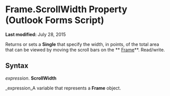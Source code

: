 
# Frame.ScrollWidth Property (Outlook Forms Script)

 **Last modified:** July 28, 2015

Returns or sets a  **Single** that specify the width, in points, of the total area that can be viewed by moving the scroll bars on the ** [Frame](5fb494d3-8e00-852a-c361-0e99358b1ce8.md)**. Read/write.

## Syntax

 _expression_. **ScrollWidth**

 _expression_A variable that represents a  **Frame** object.

